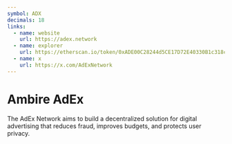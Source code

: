 ```yaml
---
symbol: ADX
decimals: 18
links:
  - name: website
    url: https://adex.network
  - name: explorer
    url: https://etherscan.io/token/0xADE00C28244d5CE17D72E40330B1c318cD12B7c3
  - name: x
    url: https://x.com/AdExNetwork
---
```


# Ambire AdEx

The AdEx Network aims to build a decentralized solution for digital advertising that reduces fraud, improves budgets, and protects user privacy.
